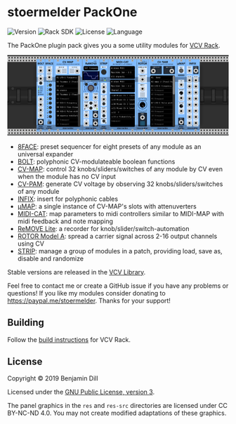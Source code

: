 # stoermelder PackOne

<!-- Version and License Badges -->
![Version](https://img.shields.io/badge/version-1.1.0-green.svg?style=flat-square)
![Rack SDK](https://img.shields.io/badge/Rack--SDK-1.1.5-red.svg?style=flat-square)
![License](https://img.shields.io/badge/license-GPLv3-blue.svg?style=flat-square)
![Language](https://img.shields.io/badge/language-C++-yellow.svg?style=flat-square)

The PackOne plugin pack gives you a some utility modules for [VCV Rack](https://www.vcvrack.com).

![Intro image](./docs/intro.png)

- [8FACE](./docs/EightFace.md): preset sequencer for eight presets of any module as an universal expander
- [BOLT](./docs/Bolt.md): polyphonic CV-modulateable boolean functions
- [CV-MAP](./docs/CVMap.md): control 32 knobs/sliders/switches of any module by CV even when the module has no CV input
- [CV-PAM](./docs/CVPam.md): generate CV voltage by observing 32 knobs/sliders/switches of any module
- [INFIX](./docs/Infix.md): insert for polyphonic cables
- [µMAP](./docs/CVMapMicro.md): a single instance of CV-MAP's slots with attenuverters
- [MIDI-CAT](./docs/MidiCat.md): map parameters to midi controllers similar to MIDI-MAP with midi feedback and note mapping
- [ReMOVE Lite](./docs/ReMove.md): a recorder for knob/slider/switch-automation
- [ROTOR Model A](./docs/RotorA.md): spread a carrier signal across 2-16 output channels using CV
- [STRIP](./docs/Strip.md): manage a group of modules in a patch, providing load, save as, disable and randomize

Stable versions are released in the [VCV Library](https://vcvrack.com/plugins.html#packone).

Feel free to contact me or create a GitHub issue if you have any problems or questions!
If you like my modules consider donating to https://paypal.me/stoermelder. Thanks for your support!

## Building

Follow the [build instructions](https://vcvrack.com/manual/Building.html#building-rack-plugins) for VCV Rack.

## License

Copyright © 2019 Benjamin Dill

Licensed under the [GNU Public License, version 3](https://www.gnu.org/licenses/gpl-3.0.en.html).

The panel graphics in the `res` and `res-src` directories are licensed under CC BY-NC-ND 4.0. You may not create modified adaptations of these graphics.